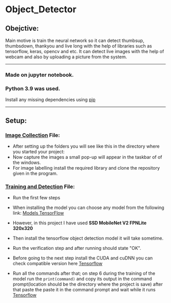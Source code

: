 # Object_Detector

## Obejctive:
Main motive is train the neural network so it can detect thumbsup, thumbsdown, thankyou and live long with the help of libraries such as tensorflow, keras, opencv and etc. It     can detect live images with the help of webcam and also by uploading a picture from the system.
  
-------------------------------------------------------------------------------------------------------------------------------------
### Made on jupyter notebook.
### Python 3.9 was used.

Install any missing dependencies using  [pip](https://pip.pypa.io/en/stable/installing/)

-------------------------------------------------------------------------------------------------------------------------------------

## Setup:
###  [Image Collection](https://github.com/Garvit-01/Object_Detector/blob/main/1.%20Image%20Collection.ipynb) File:

  - After setting up the folders you will see like this in the directory where you started your project:
  - Now capture the images a small pop-up will appear in the taskbar of of the windows.
  - For image labelling install the required library and clone the repository given in the program.

### [Training and Detection](https://github.com/Garvit-01/Object_Detector/blob/main/2.%20Training%20and%20Detection.ipynb) File:

- Run the first few steps
- When installing the model you can choose any model from the following link: 
  [Models TensorFlow](https://github.com/tensorflow/models/blob/master/research/object_detection/g3doc/tf2_detection_zoo.md)
- However, in this project I have used **SSD MobileNet V2 FPNLite 320x320**
- Then install the tensorflow object detection model it will take sometime.
- Run the verification step and after running should state "OK".

- Before going to the next step install the CUDA and cuDNN you can check compatible version here [Tensorflow](https://www.tensorflow.org/install/source_windows) 
- Run all the commands after that; on step 6 during the training of the model run the `print(command)` and copy its output in the command prompt(location should be the directory   where the project is save) after that paste the paste it in the command prompt and wait while it runs   
[Tensorflow](https://www.tensorflow.org/install/source_windows) 



